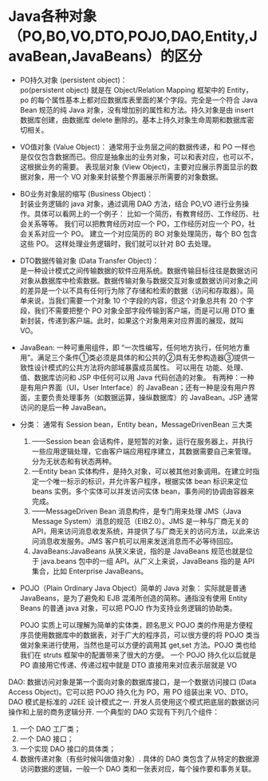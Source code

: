 # Java各种对象（PO,BO,VO,DTO,POJO,DAO,Entity,JavaBean,JavaBeans）的区分
+ PO持久对象 (persistent object)：     
   po(persistent object) 就是在 Object/Relation Mapping 框架中的 Entity，po 的每个属性基本上都对应数据库表里面的某个字段。完全是一个符合 Java Bean 规范的纯 Java 对象，没有增加别的属性和方法。持久对象是由 insert 数据库创建，由数据库 delete 删除的。基本上持久对象生命周期和数据库密切相关。

+  VO值对象 (Value Object)：
  通常用于业务层之间的数据传递，和 PO 一样也是仅仅包含数据而已。但应是抽象出的业务对象，可以和表对应，也可以不，这根据业务的需要。
  表现层对象 (View Object)，主要对应展示界面显示的数据对象，用一个 VO 对象来封装整个界面展示所需要的对象数据。

+  BO业务对象层的缩写 (Business Object)：  
  封装业务逻辑的 java 对象，通过调用 DAO 方法，结合 PO,VO 进行业务操作。具体可以看网上的一个例子：
  比如一个简历，有教育经历、工作经历、社会关系等等。
  我们可以把教育经历对应一个 PO，工作经历对应一个 PO，社会关系对应一个 PO。
  建立一个对应简历的 BO 对象处理简历，每个 BO 包含这些 PO。
  这样处理业务逻辑时，我们就可以针对 BO 去处理。

+  DTO数据传输对象 (Data Transfer Object)：   
    是一种设计模式之间传输数据的软件应用系统。数据传输目标往往是数据访问对象从数据库中检索数据。数据传输对象与数据交互对象或数据访问对象之间的差异是一个以不具有任何行为除了存储和检索的数据（访问和存取器）。简单来说，当我们需要一个对象 10 个字段的内容，但这个对象总共有 20 个字段，我们不需要把整个 PO 对象全部字段传输到客户端，而是可以用 DTO 重新封装，传递到客户端。此时，如果这个对象用来对应界面的展现，就叫 VO。

+  JavaBean:
     一种可重用组件，即 “一次性编写，任何地方执行，任何地方重用”。满足三个条件①类必须是具体的和公共的②具有无参构造器③提供一致性设计模式的公共方法将内部域暴露成员属性。
    可以用在 功能、处理、值、数据库访问和 JSP 中任何可以用 Java 代码创造的对象。
    有两种：一种是有用户界面（UI，User Interface）的 JavaBean；还有一种是没有用户界面，主要负责处理事务（如数据运算，操纵数据库）的 JavaBean。JSP 通常访问的是后一种 JavaBean。

+  分类：
    通常有 Session bean，Entity bean，MessageDrivenBean 三大类
    1.  ——Session bean 会话构件，是短暂的对象，运行在服务器上，并执行一些应用逻辑处理，它由客户端应用程序建立，其数据需要自己来管理。分为无状态和有状态两种。  
    2.  —Entity bean 实体构件，是持久对象，可以被其他对象调用。在建立时指定一个唯一标示的标识，并允许客户程序，根据实体 bean 标识来定位 beans 实例。多个实体可以并发访问实体 bean，事务间的协调由容器来完成。  
    3.  ——MessageDriven Bean 消息构件，是专门用来处理 JMS（Java Message System）消息的规范（EIB2.0）。JMS 是一种与厂商无关的 API，用来访问消息收发系统，并提供了与厂商无关的访问方法，以此来访问消息收发服务。JMS 客户机可以用来发送消息而不必等待回应。    
    4.  JavaBeans:JavaBeans 从狭义来说，指的是 JavaBeans 规范也就是位于 java.beans 包中的一组 API。从广义上来说，JavaBeans 指的是 API 集合，比如 Enterprise JavaBeans。 

+ POJO（Plain Ordinary Java Object）简单的 Java 对象：
    实际就是普通 JavaBeans，是为了避免和 EJB 混淆所创造的简称。通指没有使用 Entity Beans 的普通 java 对象，可以把 POJO 作为支持业务逻辑的协助类。

    POJO 实质上可以理解为简单的实体类，顾名思义 POJO 类的作用是方便程序员使用数据库中的数据表，对于广大的程序员，可以很方便的将 POJO 类当做对象来进行使用，当然也是可以方便的调用其 get,set 方法。POJO 类也给我们在 struts 框架中的配置带来了很大的方便。
    一个 POJO 持久化以后就是 PO
    直接用它传递、传递过程中就是 DTO
    直接用来对应表示层就是 VO    

DAO: 数据访问对象是第一个面向对象的数据库接口，是一个数据访问接口 (Data Access Object)。它可以把 POJO 持久化为 PO，用 PO 组装出来 VO、DTO。   
DAO 模式是标准的 J2EE 设计模式之一. 开发人员使用这个模式把底层的数据访问操作和上层的商务逻辑分开. 一个典型的 DAO 实现有下列几个组件：
1. 一个 DAO 工厂类；
2. 一个 DAO 接口；
3. 一个实现 DAO 接口的具体类；
4. 数据传递对象（有些时候叫做值对象）.
具体的 DAO 类包含了从特定的数据源访问数据的逻辑，一般一个 DAO 类和一张表对应，每个操作要和事务关联。